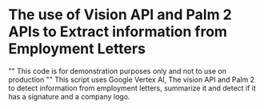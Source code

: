 # The use of Vision API and Palm 2 APIs to Extract information from Employment Letters

"" This code is for demonstration purposes only and not to use on production ""
This script uses Google Vertex AI, The vision API and Palm 2 to detect information from employment letters, summarize it and detect if it has a signature and a company logo.
